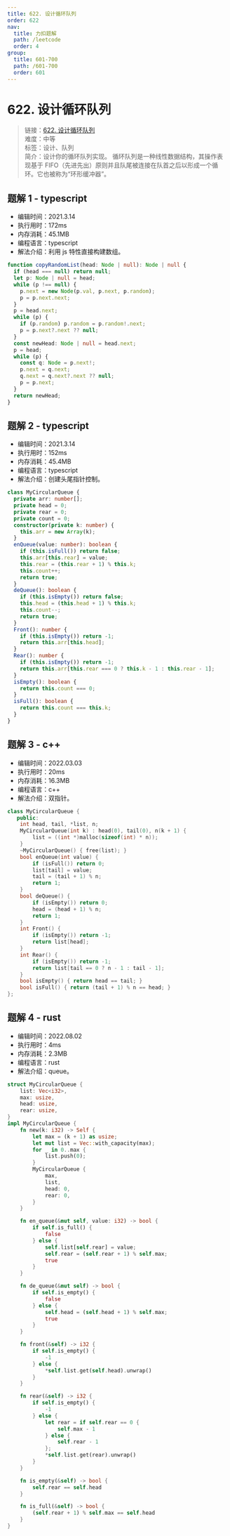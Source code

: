 ```yaml
---
title: 622. 设计循环队列
order: 622
nav:
  title: 力扣题解
  path: /leetcode
  order: 4
group:
  title: 601-700
  path: /601-700
  order: 601
---
```


# 622. 设计循环队列

> 链接：[622. 设计循环队列](https://leetcode-cn.com/problems/design-circular-queue/)  
> 难度：中等  
> 标签：设计、队列  
> 简介：设计你的循环队列实现。 循环队列是一种线性数据结构，其操作表现基于 FIFO（先进先出）原则并且队尾被连接在队首之后以形成一个循环。它也被称为“环形缓冲器”。

## 题解 1 - typescript

- 编辑时间：2021.3.14
- 执行用时：172ms
- 内存消耗：45.1MB
- 编程语言：typescript
- 解法介绍：利用 js 特性直接构建数组。

```typescript
function copyRandomList(head: Node | null): Node | null {
  if (head === null) return null;
  let p: Node | null = head;
  while (p !== null) {
    p.next = new Node(p.val, p.next, p.random);
    p = p.next.next;
  }
  p = head.next;
  while (p) {
    if (p.random) p.random = p.random!.next;
    p = p.next?.next ?? null;
  }
  const newHead: Node | null = head.next;
  p = head;
  while (p) {
    const q: Node = p.next!;
    p.next = q.next;
    q.next = q.next?.next ?? null;
    p = p.next;
  }
  return newHead;
}
```

## 题解 2 - typescript

- 编辑时间：2021.3.14
- 执行用时：152ms
- 内存消耗：45.4MB
- 编程语言：typescript
- 解法介绍：创建头尾指针控制。

```typescript
class MyCircularQueue {
  private arr: number[];
  private head = 0;
  private rear = 0;
  private count = 0;
  constructor(private k: number) {
    this.arr = new Array(k);
  }
  enQueue(value: number): boolean {
    if (this.isFull()) return false;
    this.arr[this.rear] = value;
    this.rear = (this.rear + 1) % this.k;
    this.count++;
    return true;
  }
  deQueue(): boolean {
    if (this.isEmpty()) return false;
    this.head = (this.head + 1) % this.k;
    this.count--;
    return true;
  }
  Front(): number {
    if (this.isEmpty()) return -1;
    return this.arr[this.head];
  }
  Rear(): number {
    if (this.isEmpty()) return -1;
    return this.arr[this.rear === 0 ? this.k - 1 : this.rear - 1];
  }
  isEmpty(): boolean {
    return this.count === 0;
  }
  isFull(): boolean {
    return this.count === this.k;
  }
}
```

## 题解 3 - c++

- 编辑时间：2022.03.03
- 执行用时：20ms
- 内存消耗：16.3MB
- 编程语言：c++
- 解法介绍：双指针。

```cpp
class MyCircularQueue {
   public:
    int head, tail, *list, n;
    MyCircularQueue(int k) : head(0), tail(0), n(k + 1) {
        list = ((int *)malloc(sizeof(int) * n));
    }
    ~MyCircularQueue() { free(list); }
    bool enQueue(int value) {
        if (isFull()) return 0;
        list[tail] = value;
        tail = (tail + 1) % n;
        return 1;
    }
    bool deQueue() {
        if (isEmpty()) return 0;
        head = (head + 1) % n;
        return 1;
    }
    int Front() {
        if (isEmpty()) return -1;
        return list[head];
    }
    int Rear() {
        if (isEmpty()) return -1;
        return list[tail == 0 ? n - 1 : tail - 1];
    }
    bool isEmpty() { return head == tail; }
    bool isFull() { return (tail + 1) % n == head; }
};
```

## 题解 4 - rust

- 编辑时间：2022.08.02
- 执行用时：4ms
- 内存消耗：2.3MB
- 编程语言：rust
- 解法介绍：queue。

```rust
struct MyCircularQueue {
    list: Vec<i32>,
    max: usize,
    head: usize,
    rear: usize,
}
impl MyCircularQueue {
    fn new(k: i32) -> Self {
        let max = (k + 1) as usize;
        let mut list = Vec::with_capacity(max);
        for _ in 0..max {
            list.push(0);
        }
        MyCircularQueue {
            max,
            list,
            head: 0,
            rear: 0,
        }
    }

    fn en_queue(&mut self, value: i32) -> bool {
        if self.is_full() {
            false
        } else {
            self.list[self.rear] = value;
            self.rear = (self.rear + 1) % self.max;
            true
        }
    }

    fn de_queue(&mut self) -> bool {
        if self.is_empty() {
            false
        } else {
            self.head = (self.head + 1) % self.max;
            true
        }
    }

    fn front(&self) -> i32 {
        if self.is_empty() {
            -1
        } else {
            *self.list.get(self.head).unwrap()
        }
    }

    fn rear(&self) -> i32 {
        if self.is_empty() {
            -1
        } else {
            let rear = if self.rear == 0 {
                self.max - 1
            } else {
                self.rear - 1
            };
            *self.list.get(rear).unwrap()
        }
    }

    fn is_empty(&self) -> bool {
        self.rear == self.head
    }

    fn is_full(&self) -> bool {
        (self.rear + 1) % self.max == self.head
    }
}
```
